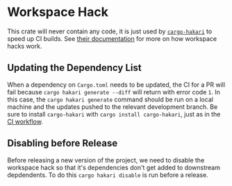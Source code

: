 # Workspace Hack

This crate will never contain any code, it is just used by [`cargo-hakari`](https://github.com/facebookincubator/cargo-guppy/tree/main/tools/cargo-hakari) to speed up CI builds. See [their documentation](https://docs.rs/cargo-hakari/latest/cargo_hakari/about/index.html) for more on how workspace hacks work.

## Updating the Dependency List

When a dependency on `Cargo.toml` needs to be updated, the CI for a PR will fail because `cargo hakari generate --diff` will return with error code `1`. In this case, the `cargo hakari generate` command should be run on a local machine and the updates pushed to the relevant development branch. Be sure to install `cargo-hakari` with `cargo install cargo-hakari`, just as in the [CI workflow](./../.github/workflows/ci.yml).

## Disabling before Release

Before releasing a new version of the project, we need to disable the workspace hack so that it's dependencies don't get added to downstream depdendents. To do this `cargo hakari disable` is run before a release.
